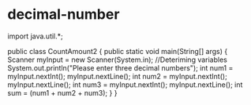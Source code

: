 # decimal-number
import java.util.*;

public class CountAmount2
{
public static void main(String[] args)
{
Scanner myInput = new Scanner(System.in);
//Deteriming variables
System.out.println("Please enter three decimal numbers");
int num1 = myInput.nextInt();
myInput.nextLine();
int num2 = myInput.nextInt();
myInput.nextLine();
int num3 = myInput.nextInt();
myInput.nextLine();
int sum = (num1 + num2 + num3);
}
}
